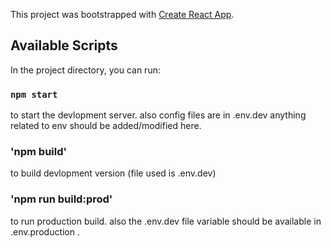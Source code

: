 This project was bootstrapped with [Create React App](https://github.com/facebook/create-react-app).

## Available Scripts

In the project directory, you can run:

### `npm start`
to start the devlopment server. also config files are in .env.dev anything related to env should be added/modified here.

### 'npm build'
to build devlopment version (file used is .env.dev)

### 'npm run build:prod'
to run production build. also the .env.dev file variable should be available in .env.production .
